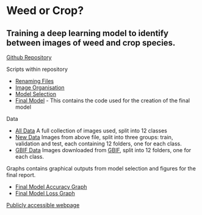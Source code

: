 # Weed or Crop?
## Training a deep learning model to identify between images of weed and crop species.

[Github Repository](https://github.com/FlorenceGalliers/C7082-assignment)

Scripts within repository
- [Renaming Files](scripts/renaming-files.ipynb)
- [Image Organisation](scripts/image-organisation.ipynb)
- [Model Selection](scripts/model-selection.ipynb)
- [Final Model](final-model.ipynb) - This contains the code used for the creation of the final model

Data
- [All Data](all-data) A full collection of images used, split into 12 classes
- [New Data](new-data) Images from above file, split into three groups: train, validation and test, each containing 12 folders, one for each class.
- [GBIF Data](GBIF-data) Images downloaded from [GBIF](https://www.gbif.org/), split into 12 folders, one for each class.

Graphs contains graphical outputs from model selection and figures for the final report.
- [Final Model Accuracy Graph](graphs/final-model-acc.png)
- [Final Model Loss Graph](graphs/final-model-cost.png)


[Publicly accessible webpage](https://florencegalliers.github.io/C7082-assignment/)
